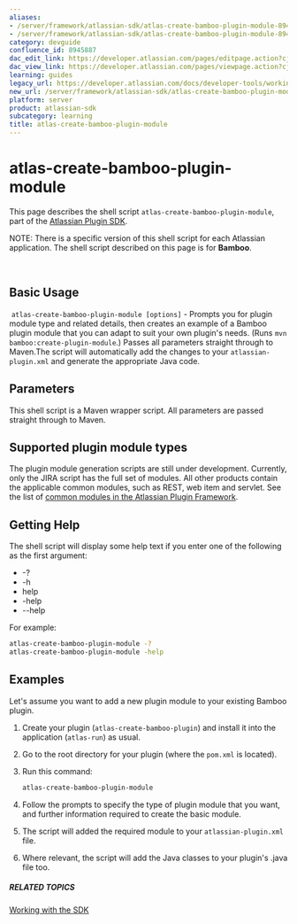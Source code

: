 ```yaml
---
aliases:
- /server/framework/atlassian-sdk/atlas-create-bamboo-plugin-module-8945887.html
- /server/framework/atlassian-sdk/atlas-create-bamboo-plugin-module-8945887.md
category: devguide
confluence_id: 8945887
dac_edit_link: https://developer.atlassian.com/pages/editpage.action?cjm=wozere&pageId=8945887
dac_view_link: https://developer.atlassian.com/pages/viewpage.action?cjm=wozere&pageId=8945887
learning: guides
legacy_url: https://developer.atlassian.com/docs/developer-tools/working-with-the-sdk/command-reference/atlas-create-bamboo-plugin-module
new_url: /server/framework/atlassian-sdk/atlas-create-bamboo-plugin-module
platform: server
product: atlassian-sdk
subcategory: learning
title: atlas-create-bamboo-plugin-module
---
```

# atlas-create-bamboo-plugin-module

This page describes the shell script `atlas-create-bamboo-plugin-module`, part of the [Atlassian Plugin SDK](/server/framework/atlassian-sdk/working-with-the-sdk).

NOTE: There is a specific version of this shell script for each Atlassian application. The shell script described on this page is for **Bamboo**.

 

## Basic Usage

 `atlas-create-bamboo-plugin-module [options]` - Prompts you for plugin module type and related details, then creates an example of a Bamboo plugin module that you can adapt to suit your own plugin's needs. (Runs `mvn bamboo:create-plugin-module`.) Passes all parameters straight through to Maven.The script will automatically add the changes to your `atlassian-plugin.xml` and generate the appropriate Java code.

## Parameters

This shell script is a Maven wrapper script. All parameters are passed straight through to Maven.

## Supported plugin module types

The plugin module generation scripts are still under development. Currently, only the JIRA script has the full set of modules. All other products contain the applicable common modules, such as REST, web item and servlet. See the list of [common modules in the Atlassian Plugin Framework](/server/framework/atlassian-sdk/plugin-modules).

## Getting Help

The shell script will display some help text if you enter one of the following as the first argument:

-   -?
-   -h
-   help
-   -help
-   --help

For example:

``` bash
atlas-create-bamboo-plugin-module -?
atlas-create-bamboo-plugin-module -help
```

## Examples

Let's assume you want to add a new plugin module to your existing Bamboo plugin.

1.  Create your plugin (`atlas-create-bamboo-plugin`) and install it into the application (`atlas-run`) as usual.
2.  Go to the root directory for your plugin (where the `pom.xml` is located).
3.  Run this command:

    ``` bash
    atlas-create-bamboo-plugin-module
    ```

4.  Follow the prompts to specify the type of plugin module that you want, and further information required to create the basic module.
5.  The script will added the required module to your `atlassian-plugin.xml` file.
6.  Where relevant, the script will add the Java classes to your plugin's .java file too.

##### RELATED TOPICS

[Working with the SDK](/server/framework/atlassian-sdk/working-with-the-sdk)









































































































































